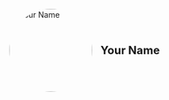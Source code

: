 <p style="display: flex; align-items: center;">
  <a href="https://www.linkedin.com/in/your-linkedin-profile" target="_blank">
    <img src="https://github.com/your-username/your-repo-url/path/to/profile.jpg" alt="Your Name" style="border-radius: 50%; width: 150px; height: 150px; object-fit: cover; margin-right: 15px;">
  </a>
  <span style="font-size: 20px; font-weight: bold;">Your Name</span>
</p>
